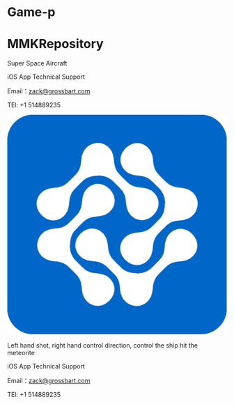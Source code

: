 # Game-p

# MMKRepository

Super Space Aircraft

iOS App Technical Support

Email：zack@grossbart.com

TEl: +1 514889235

![image](https://github.com/MMK460/MMKRepository/blob/master/555.png)


Left hand shot, right hand control direction, control the ship hit the meteorite

iOS App Technical Support

Email：zack@grossbart.com

TEl: +1 514889235
